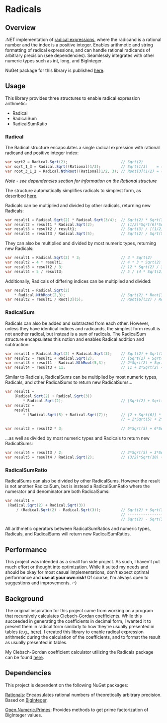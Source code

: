 # Radicals

## Overview
.NET implementation of
[radical expressions](https://en.wikipedia.org/wiki/Nth_root),
where the radicand is a rational number and the index is a positive integer.
Enables arithmetic and string formatting of radical expressions, and can 
handle rational radicands of arbitrary precision (see dependencies).
Seamlessly integrates with other numeric types such as int, long, and BigInteger.

NuGet package for this library is published [here](https://www.nuget.org/packages/DelSquared.Radicals/).

## Usage
This library provides three structures to enable radical expression arithmetic:

* Radical
* RadicalSum
* RadicalSumRatio

### Radical
The Radical structure encapsulates a single radical expression with rational radicand and positive
integer index:
```csharp
var sqrt2 = Radical.Sqrt(2);                        // Sqrt(2)
var sqrt_1_3 = Radical.Sqrt((Rational)1/3);         // Sqrt(1/3)    = (1/3)*Sqrt(3)
var root_3_1_2 = Radical.NthRoot((Rational)1/2, 3); // Root[3](1/2) = (1/2)*Root[3](4)
```
*Note - see dependencies section for information on the Rational structure*

The structure automatically simplifies radicals to simplest form, as described [here](https://en.wikipedia.org/wiki/Nth_root#Simplified_form_of_a_radical_expression).

Radicals can be multiplied and divided by other radicals, returning new Radicals:

```csharp
var result1 = Radical.Sqrt(2) * Radical.Sqrt(3/4);  // Sqrt(2) * Sqrt(3/4)       = (1/2)*Sqrt(6)
var result2 = result1 * Radical.Sqrt(2);            // (1/2)*Sqrt(6)*Sqrt(2)     = Sqrt(3)
var result3 = result2 / result1;                    // Sqrt(3) / [(1/2)*Sqrt(6)] = Sqrt(2)
var result4 = result3 / Radical.Sqrt(5);            // Sqrt(2) / Sqrt(5)         = (1/5)*Sqrt(10)
```

They can also be multiplied and divided by most numeric types, returning new Radicals:

```csharp
var result1 = Radical.Sqrt(2) * 3;                  // 3 * Sqrt(2)
var result2 = 4 * result1;                          // 4 * 3 * Sqrt(2)   = 12 * Sqrt(2)
var result3 = result2 / 3;                          // 12 * Sqrt(2) / 3  = 4 * Sqrt(2)
var result4 = 5 / result3;                          // 5 / (4 * Sqrt(2)) = (5/8)*Sqrt(2)
```

Additionally, Radicals of differing indices can be multiplied and divided:

```csharp
var result1 = Radical.Sqrt(2) 
    * Radical.NthRoot(2,3);                         // Sqrt(2) * Root[3](2)     = Root[6](32)
var result2 = result1 / Root[3](5);                 // Root[6](32) / Root[3](5) = (1/5)*Root[6](20000)
```

### RadicalSum
Radicals can also be added and subtracted from each other. However, unless they have
identical indices and radicands, the simplest form result is not another radical, but
instead is a sum of radicals. The RadicalSum structure encapsulates this notion and 
enables Radical addition and subtraction:

```csharp
var result1 = Radical.Sqrt(2) + Radical.Sqrt(3);    // Sqrt(2) + Sqrt(3)
var result2 = result1 + Radical.Sqrt(2);            // [Sqrt(2) + Sqrt(3)] + Sqrt(2) = 2*Sqrt(2) + Sqrt(3)
var result3 = result1 - Radical.NthRoot(5,3);       // 2*Sqrt(2) + Sqrt(3) + (-1)*Root[3](5)
var result4 = result3 + 11;                         // 11 + 2*Sqrt(2) + Sqrt(3) + (-1)*Root[3](5)
```

Similar to Radicals, RadicalSums can be multiplied by most numeric types, Radicals, and
other RadicalSums to return new RadicalSums...

```csharp
var result1 = 
    (Radical.Sqrt(2) + Radical.Sqrt(3)) 
        * Radical.Sqrt(2);                          // [Sqrt(2) + Sqrt(3)] * Sqrt(2) = 2 + Sqrt(6)
var result2 = 
    result1
        * (Radical.Sqrt(5) + Radical.Sqrt(7));      // [2 + Sqrt(6)] * [Sqrt(5) + Sqrt(7)]
                                                    // = 2*Sqrt(5) + 2*Sqrt(7) + Sqrt(30) + Sqrt(35)
                                                    
var result3 = result2 * 3;                          // 6*Sqrt(5) + 6*Sqrt(7) + 3*Sqrt(30) + 3*Sqrt(35)
```
...as well as divided by most numeric types and Radicals to return new RadicalSums:
```csharp
var result4 = result3 / 2;                          // 3*Sqrt(5) + 3*Sqrt(7) + (3/2)*Sqrt(30) + (3/2)*Sqrt(35)
var result5 = result4 / Radical.Sqrt(2);            // (3/2)*Sqrt(10) + (3/2)*Sqrt(14) + (3/2)*Sqrt(15) + (3/4)*Sqrt(70)
```

### RadicalSumRatio
RadicalSums can also be divided by other RadicalSums. However the result is not
another RadicalSum, but is instead a RadicalSumRatio where the numerator and
denominator are both RadicalSums:

```csharp
var result1 =
 (Radical.Sqrt(2) + Radical.Sqrt(3))
     / (Radical.Sqrt(2) - Radical.Sqrt(3));         // Sqrt(2) + Sqrt(3)
                                                    // -----------------
                                                    // Sqrt(2) - Sqrt(3)
```

All arithmetic operators between RadicalSumRatios and numeric types, Radicals, and RadicalSums
will return new RadicalSumRatios.

## Performance
This project was intended as a small fun side project. As such, I haven't put much
effort or thought into optimization. While it suited my needs and should be okay for
most casual implementations, don't expect optimal performance and **use at your own
risk!** Of course, I'm always open to suggestions and improvements. :-)

## Background
The original inspiration for this project came from working on a program that recursively calculates
[Clebsch-Gordan coefficients](https://en.wikipedia.org/wiki/Clebsch%E2%80%93Gordan_coefficients). While
this succeeded in generating the coefficients in decimal form, I wanted it to present them in radical
form similarly to how they're usually presented in tables (e.g.,
[here](https://en.wikipedia.org/wiki/Table_of_Clebsch%E2%80%93Gordan_coefficients)). I created this
library to enable radical expression arithmetic during the calculation of the coefficients, and to
format the result as usually presented in tables.

My Clebsch-Gordan coefficient calculator utilizing the Radicals package can be found
[here](https://github.com/erjicles/ClebschGordanCoefficientCalculator).

## Dependencies
This project is dependent on the following NuGet packages:

[Rationals](https://www.nuget.org/packages/Rationals/): Encapsulates rational numbers of theoretically
arbitrary precision. Based on [BigInteger](https://docs.microsoft.com/en-us/dotnet/api/system.numerics.biginteger?view=netframework-4.7.2).

[Open.Numeric.Primes](https://www.nuget.org/packages/Open.Numeric.Primes/): Provides methods to get
prime factorization of BigInteger values.
